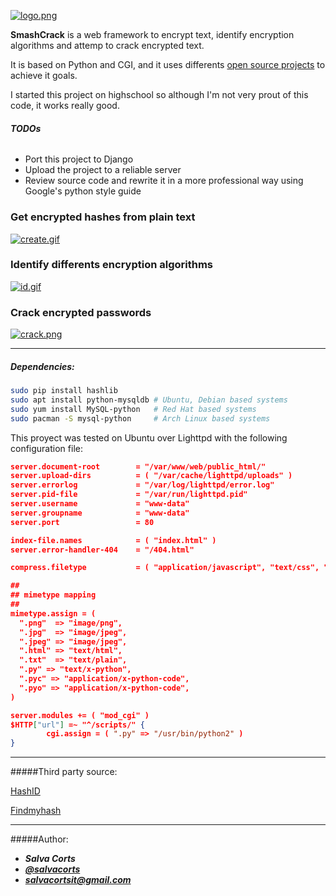 [![logo.png](https://s17.postimg.org/5b2g8mg73/logo.png)](https://postimg.org/image/dgki6s4fv/)

**SmashCrack** is a web framework to encrypt text, identify encryption algorithms and attemp to crack encrypted text.

It is based on Python and CGI, and it uses differents [open source projects](#openSource) to achieve it goals.

I started this project on highschool so although I'm not very prout of this code, it works really good.

###### **TODOs**

- Port this project to Django
- Upload the project to a reliable server 
- Review source code and rewrite it in a more professional way using Google's python style guide

### Get encrypted hashes from plain text

[![create.gif](https://s14.postimg.org/pdeanv6kx/create.gif)](https://postimg.org/image/w3urxatql/)

### Identify differents encryption algorithms

[![id.gif](https://s14.postimg.org/9gfir5e6p/image.gif)](https://postimg.org/image/57asozax9/)

### Crack encrypted passwords

[![crack.png](https://s12.postimg.org/czdfc8jsd/crack.png)](https://postimg.org/image/kfcoy17hl/)

------

##### Dependencies:

```sh
sudo pip install hashlib
sudo apt install python-mysqldb # Ubuntu, Debian based systems
sudo yum install MySQL-python	# Red Hat based systems
sudo pacman -S mysql-python		# Arch Linux based systems
```

This proyect was tested on Ubuntu over Lighttpd with the following configuration file:

```json
server.document-root        = "/var/www/web/public_html/"
server.upload-dirs          = ( "/var/cache/lighttpd/uploads" )
server.errorlog             = "/var/log/lighttpd/error.log"
server.pid-file             = "/var/run/lighttpd.pid"
server.username             = "www-data"
server.groupname            = "www-data"
server.port                 = 80

index-file.names            = ( "index.html" )
server.error-handler-404    = "/404.html" 

compress.filetype           = ( "application/javascript", "text/css", "text/html", "text/plain" )

##
## mimetype mapping
##
mimetype.assign = (
  ".png"  => "image/png",
  ".jpg"  => "image/jpeg",
  ".jpeg" => "image/jpeg",
  ".html" => "text/html",
  ".txt"  => "text/plain",
  ".py" => "text/x-python",
  ".pyc" => "application/x-python-code",
  ".pyo" => "application/x-python-code",
)

server.modules += ( "mod_cgi" )
$HTTP["url"] =~ "^/scripts/" {
        cgi.assign = ( ".py" => "/usr/bin/python2" )
}
```

------

#####Third party source: <a id="openSource"></a>

[HashID](https://github.com/psypanda/hashID)

[Findmyhash](https://code.google.com/archive/p/findmyhash/)

-----
#####Author:

- ***Salva Corts***
- [***@salvacorts***](https://twitter.com/SalvaCorts)
- ***salvacortsit@gmail.com***
